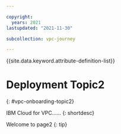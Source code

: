 ```yaml
---

copyright:
  years: 2021
lastupdated: "2021-11-30"

subcollection: vpc-journey

---
```


{{site.data.keyword.attribute-definition-list}}

# Deployment Topic2
{: #vpc-onboarding-topic2}

IBM Cloud for VPC...... 
{: shortdesc}

Welcome to page2
{: tip}



